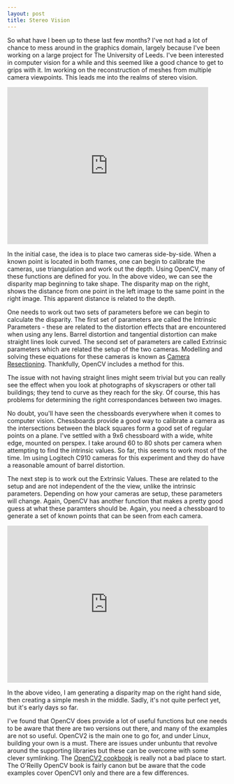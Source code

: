 ```yaml
---
layout: post
title: Stereo Vision
---
```



So what have I been up to these last few months? I've not had a lot of chance to mess around in the graphics domain, largely because I've been working on a large project for The University of Leeds. I've been interested in computer vision for a while and this seemed like a good chance to get to grips with it. Im working on the reconstruction of meshes from multiple camera viewpoints. This leads me into the realms of stereo vision.


<iframe width="460" height="360" src="https://www.youtube.com/embed/7Gx4IRoq1ow" frameborder="0" allowfullscreen></iframe>


In the initial case, the idea is to place two cameras side-by-side. When a known point is located in both frames, one can begin to calibrate the cameras, use triangulation and work out the depth. Using OpenCV, many of these functions are defined for you. In the above video, we can see the disparity map beginning to take shape. The disparity map on the right, shows the distance from one point in the left image to the same point in the right image. This apparent distance is related to the depth.

One needs to work out two sets of parameters before we can begin to calculate the disparity. The first set of parameters are called the Intrinsic Parameters - these are related to the distortion effects that are encountered when using any lens. Barrel distortion and tangential distortion can make straight lines look curved. The second set of parameters are called Extrinsic parameters which are related the setup of the two cameras. Modelling and solving these equations for these cameras is known as [Camera Resectioning](http://en.wikipedia.org/wiki/Camera_resectioning). Thankfully, OpenCV includes a method for this. 


The issue with not having straight lines might seem trivial but you can really see the effect when you look at photographs of skyscrapers or other tall buildings; they tend to curve as they reach for the sky. Of course, this has problems for determining the right correspondances between two images.

No doubt, you'll have seen the chessboards everywhere when it comes to computer vision. Chessboards provide a good way to calibrate a camera as the intersections between the black squares form a good set of regular points on a plane. I've settled with a 9x6 chessboard with a wide, white edge, mounted on perspex. I take around 60 to 80 shots per camera when attempting to find the intrinsic values. So far, this seems to work most of the time. Im using Logitech C910 cameras for this experiment and they do have a reasonable amount of barrel distortion.


The next step is to work out the Extrinsic Values. These are related to the setup and are not independent of the the view, unlike the intrinsic parameters. Depending on how your cameras are setup, these parameters will change. Again, OpenCV has another function that makes a pretty good guess at what these paramters should be. Again, you need a chessboard to generate a set of known points that can be seen from each camera. 


<iframe width="460" height="360" src="https://www.youtube.com/embed/D6DVhtsVmDE" frameborder="0" allowfullscreen></iframe>


In the above video, I am generating a disparity map on the right hand side, then creating a simple mesh in the middle. Sadly, it's not quite perfect yet, but it's early days so far. 

I've found that OpenCV does provide a lot of useful functions but one needs to be aware that there are two versions out there, and many of the examples are not so useful. OpenCV2 is the main one to go for, and under Linux, building your own is a must. There are issues under unbuntu that revolve around the supporting libraries but these can be overcome with some clever symlinking. The [OpenCV2 cookbook](http://www.laganiere.name/opencvCookbook/) is really not a bad place to start. The O'Reilly OpenCV book is fairly canon but be aware that the code examples cover OpenCV1 only and there are a few differences.